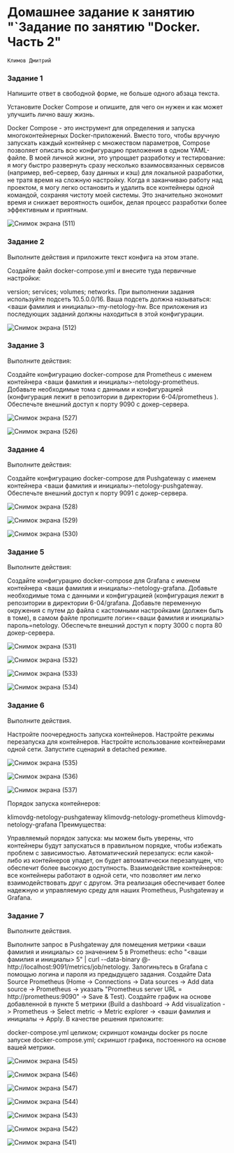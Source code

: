 # Домашнее задание к занятию "`Задание по занятию "Docker. Часть 2"
`Климов Дмитрий`


### Задание 1
Напишите ответ в свободной форме, не больше одного абзаца текста.

Установите Docker Compose и опишите, для чего он нужен и как может улучшить лично вашу жизнь.

Docker Compose - это инструмент для определения и запуска многоконтейнерных Docker-приложений. Вместо того, чтобы вручную запускать каждый контейнер с множеством параметров, Compose позволяет описать всю конфигурацию приложения в одном YAML-файле. В моей личной жизни, это упрощает разработку и тестирование: я могу быстро развернуть сразу несколько взаимосвязанных сервисов (например, веб-сервер, базу данных и кэш) для локальной разработки, не тратя время на сложную настройку. Когда я заканчиваю работу над проектом, я могу легко остановить и удалить все контейнеры одной командой, сохраняя чистоту моей системы. Это значительно экономит время и снижает вероятность ошибок, делая процесс разработки более эффективным и приятным.

![Снимок экрана (511)](https://github.com/user-attachments/assets/c93ccb1d-2d0a-429b-bd14-58465d7d4f74)


### Задание 2
Выполните действия и приложите текст конфига на этом этапе.

Создайте файл docker-compose.yml и внесите туда первичные настройки:

version;
services;
volumes;
networks.
При выполнении задания используйте подсеть 10.5.0.0/16. Ваша подсеть должна называться: <ваши фамилия и инициалы>-my-netology-hw. Все приложения из последующих заданий должны находиться в этой конфигурации.

![Снимок экрана (512)](https://github.com/user-attachments/assets/8ab5bb42-2b2d-4bab-8729-05c2eabbef17)


### Задание 3
Выполните действия:

Создайте конфигурацию docker-compose для Prometheus с именем контейнера <ваши фамилия и инициалы>-netology-prometheus.
Добавьте необходимые тома с данными и конфигурацией (конфигурация лежит в репозитории в директории 6-04/prometheus ).
Обеспечьте внешний доступ к порту 9090 c докер-сервера.

![Снимок экрана (527)](https://github.com/user-attachments/assets/27ba64c7-c91e-4ead-a801-f9d07e352e0e)


![Снимок экрана (526)](https://github.com/user-attachments/assets/d4979e8c-b00f-4169-add9-e8afbcc2c1b3)

### Задание 4
Выполните действия:

Создайте конфигурацию docker-compose для Pushgateway с именем контейнера <ваши фамилия и инициалы>-netology-pushgateway.
Обеспечьте внешний доступ к порту 9091 c докер-сервера.

![Снимок экрана (528)](https://github.com/user-attachments/assets/964b4e16-0678-49ec-be80-f4573f12f3e6)

![Снимок экрана (529)](https://github.com/user-attachments/assets/72faa7dc-6518-4e95-8ba8-0c180de84d74)

![Снимок экрана (530)](https://github.com/user-attachments/assets/184045b9-694c-456e-a194-59fdf9d1ceaf)

### Задание 5
Выполните действия:

Создайте конфигурацию docker-compose для Grafana с именем контейнера <ваши фамилия и инициалы>-netology-grafana.
Добавьте необходимые тома с данными и конфигурацией (конфигурация лежит в репозитории в директории 6-04/grafana.
Добавьте переменную окружения с путем до файла с кастомными настройками (должен быть в томе), в самом файле пропишите логин=<ваши фамилия и инициалы> пароль=netology.
Обеспечьте внешний доступ к порту 3000 c порта 80 докер-сервера.


![Снимок экрана (531)](https://github.com/user-attachments/assets/504be6a9-d39c-4592-bfae-f70206ff0c7d)

![Снимок экрана (532)](https://github.com/user-attachments/assets/71d51afd-c851-4151-b643-a2566fe819c8)

![Снимок экрана (533)](https://github.com/user-attachments/assets/51fc35bb-512d-46d3-a40f-8f51bce09e5c)

![Снимок экрана (534)](https://github.com/user-attachments/assets/bb97f953-aa53-4e21-a836-fb8184254bad)


### Задание 6
Выполните действия.

Настройте поочередность запуска контейнеров.
Настройте режимы перезапуска для контейнеров.
Настройте использование контейнерами одной сети.
Запустите сценарий в detached режиме.


![Снимок экрана (535)](https://github.com/user-attachments/assets/bcf04164-e0ac-46f6-ab22-4d0e2c58c19a)

![Снимок экрана (536)](https://github.com/user-attachments/assets/68d4286b-73a8-4abd-8e8a-a9097b11a02f)

![Снимок экрана (537)](https://github.com/user-attachments/assets/a1aa4f84-8751-4077-9dda-7a227a8d3c1d)

Порядок запуска контейнеров:

klimovdg-netology-pushgateway
klimovdg-netology-prometheus
klimovdg-netology-grafana
Преимущества:

Управляемый порядок запуска: мы можем быть уверены, что контейнеры будут запускаться в правильном порядке, чтобы избежать проблем с зависимостью.
Автоматический перезапуск: если какой-либо из контейнеров упадет, он будет автоматически перезапущен, что обеспечит более высокую доступность.
Взаимодействие контейнеров: все контейнеры работают в одной сети, что позволяет им легко взаимодействовать друг с другом.
Эта реализация обеспечивает более надежную и управляемую среду для наших Prometheus, Pushgateway и Grafana.



### Задание 7
Выполните действия.

Выполните запрос в Pushgateway для помещения метрики <ваши фамилия и инициалы> со значением 5 в Prometheus: echo "<ваши фамилия и инициалы> 5" | curl --data-binary @- http://localhost:9091/metrics/job/netology.
Залогиньтесь в Grafana с помощью логина и пароля из предыдущего задания.
Cоздайте Data Source Prometheus (Home -> Connections -> Data sources -> Add data source -> Prometheus -> указать "Prometheus server URL = http://prometheus:9090" -> Save & Test).
Создайте график на основе добавленной в пункте 5 метрики (Build a dashboard -> Add visualization -> Prometheus -> Select metric -> Metric explorer -> <ваши фамилия и инициалы -> Apply.
В качестве решения приложите:

docker-compose.yml целиком;
скриншот команды docker ps после запуске docker-compose.yml;
скриншот графика, постоенного на основе вашей метрики.


![Снимок экрана (545)](https://github.com/user-attachments/assets/c9a8e23a-d203-4929-85ac-a9a9eebf90a4)

![Снимок экрана (546)](https://github.com/user-attachments/assets/c707cd13-b141-4a8c-bd30-7d29e60d652e)

![Снимок экрана (547)](https://github.com/user-attachments/assets/2782d9bb-7d9b-4862-b7fe-142f3d8beed2)

![Снимок экрана (544)](https://github.com/user-attachments/assets/559b6bc2-c249-4ca3-bf56-3c6636079ee3)

![Снимок экрана (543)](https://github.com/user-attachments/assets/89fdc88d-5426-4362-9ef3-56ee59810b08)

![Снимок экрана (542)](https://github.com/user-attachments/assets/d72fa0f2-3095-41d0-b680-94a44bdb6384)

![Снимок экрана (541)](https://github.com/user-attachments/assets/d248adf4-b51c-4d50-93e5-755f0922593e)

